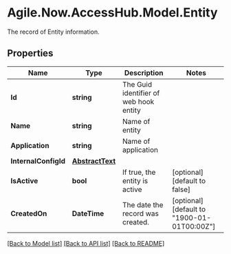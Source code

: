 # Agile\.Now\.AccessHub.Model.Entity
The record of Entity information.

## Properties

Name | Type | Description | Notes
------------ | ------------- | ------------- | -------------
**Id** | **string** | The Guid identifier of web hook entity | 
**Name** | **string** | Name of entity | 
**Application** | **string** | Name of application | 
**InternalConfigId** | [**AbstractText**](AbstractText.md) |  | 
**IsActive** | **bool** | If true, the entity is active | [optional] [default to false]
**CreatedOn** | **DateTime** | The date the record was created. | [optional] [default to "1900-01-01T00:00Z"]

[[Back to Model list]](../README.md#documentation-for-models) [[Back to API list]](../README.md#documentation-for-api-endpoints) [[Back to README]](../README.md)

